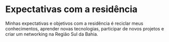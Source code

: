 # Expectativas com a residência

<p>Minhas expectativas e objetivos com a residência é reciclar meus conhecimentos, aprender novas  tecnologias, participar de novos projetos e criar um networking na Região Sul da Bahia.</p>


